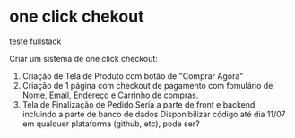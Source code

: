 # one click chekout
teste fullstack

Criar um sistema de one click checkout:
1) Criação de Tela de Produto com botão de "Comprar Agora"
2) Criação de 1 página com checkout de pagamento com fomulário de Nome, Email, Endereço e Carrinho de compras.
3) Tela de Finalização de Pedido
Seria a parte de front e backend, incluindo a parte de banco de dados
Disponibilizar código até dia 11/07 em qualquer plataforma (github, etc), pode ser?
